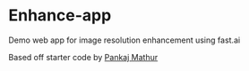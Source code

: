 # Enhance-app
Demo web app for image resolution enhancement using fast.ai

Based off starter code by [Pankaj Mathur](https://github.com/pankymathur/fastai-vision-app)
